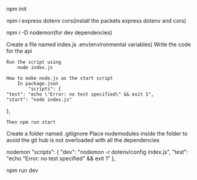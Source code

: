 npm init 

npm i express dotenv cors(install the packets express dotenv and cors)

npm i -D nodemon(for dev dependencies)

Create a file named index.js
			.env(environmental variables)
	Write the code for the api

	Run the script using
		node index.js

	How to make node.js as the start script
		In package.json
			"scripts": {
    "test": "echo \"Error: no test specified\" && exit 1",
    "start": "node index.js"
  },


	Then npm run start



Create a folder named .gitignore
	Place nodemodules inside the folder to avoid the git hub  is not overloaded with all the dependencies

nodemon
"scripts": {
    "dev": "nodemon -r dotenv/config index.js",
    "test": "echo \"Error: no test specified\" && exit 1"
  },

npm run dev

